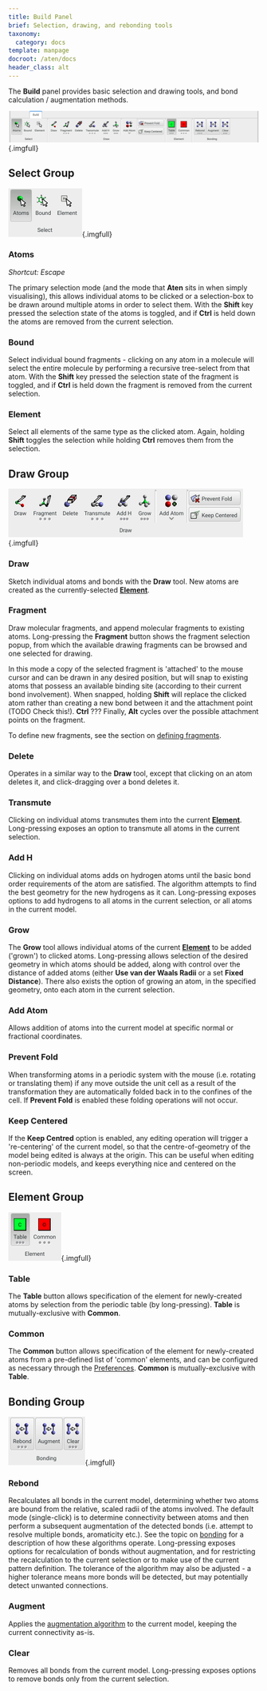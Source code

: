```yaml
---
title: Build Panel
brief: Selection, drawing, and rebonding tools
taxonomy:
  category: docs
template: manpage
docroot: /aten/docs
header_class: alt
---
```


The **Build** panel provides basic selection and drawing tools, and bond calculation / augmentation methods.

![Build Panel](panel.png){.imgfull}

## Select Group <a id="select"></a>

![Select Group](select.png){.imgfull}

### Atoms

_Shortcut: Escape_

The primary selection mode (and the mode that **Aten** sits in when simply visualising), this allows individual atoms to be clicked or a selection-box to be drawn around multiple atoms in order to select them. With the **Shift** key pressed the selection state of the atoms is toggled, and if **Ctrl** is held down the atoms are removed from the current selection.

### Bound

Select individual bound fragments - clicking on any atom in a molecule will select the entire molecule by performing a recursive tree-select from that atom. With the **Shift** key pressed the selection state of the fragment is toggled, and if **Ctrl** is held down the fragment is removed from the current selection.

### Element

Select all elements of the same type as the clicked atom. Again, holding **Shift** toggles the selection while holding **Ctrl** removes them from the selection.

## Draw Group <a id="draw"></a>

![Draw Group](draw.png){.imgfull}

### Draw

Sketch individual atoms and bonds with the **Draw** tool. New atoms are created as the currently-selected [**Element**](/aten/docs/gui/build#element).

### Fragment

Draw molecular fragments, and append molecular fragments to existing atoms. Long-pressing the **Fragment** button shows the fragment selection popup, from which the available drawing fragments can be browsed and one selected for drawing.

In this mode a copy of the selected fragment is 'attached' to the mouse cursor and can be drawn in any desired position, but will snap to existing atoms that possess an available binding site (according to their current bond involvement). When snapped, holding **Shift** will replace the clicked atom rather than creating a new bond between it and the attachment point (TODO Check this!). **Ctrl** ??? Finally, **Alt** cycles over the possible attachment points on the fragment.

To define new fragments, see the section on [defining fragments](/aten/docs/user/fragments).

### Delete

Operates in a similar way to the **Draw** tool, except that clicking on an atom deletes it, and click-dragging over a bond deletes it.

### Transmute

Clicking on individual atoms transmutes them into the current [**Element**](/aten/docs/gui/build#element). Long-pressing exposes an option to transmute all atoms in the current selection.

### Add H

Clicking on individual atoms adds on hydrogen atoms until the basic bond order requirements of the atom are satisfied. The algorithm attempts to find the best geometry for the new hydrogens as it can. Long-pressing exposes options to add hydrogens to all atoms in the current selection, or all atoms in the current model.

### Grow

The **Grow** tool allows individual atoms of the current [**Element**](/aten/docs/gui/build#element) to be added ('grown') to clicked atoms. Long-pressing allows selection of the desired geometry in which atoms should be added, along with control over the distance of added atoms (either **Use van der Waals Radii** or a set **Fixed Distance**). There also exists the option of growing an atom, in the specified geometry, onto each atom in the current selection.

### Add Atom

Allows addition of atoms into the current model at specific normal or fractional coordinates.

### Prevent Fold

When transforming atoms in a periodic system with the mouse (i.e. rotating or translating them) if any move outside the unit cell as a result of the transformation they are automatically folded back in to the confines of the cell. If **Prevent Fold** is enabled these folding operations will not occur.

### Keep Centered

If the **Keep Centred** option is enabled, any editing operation will trigger a 're-centering' of the current model, so that the centre-of-geometry of the model being edited is always at the origin. This can be useful when editing non-periodic models, and keeps everything nice and centered on the screen.

## Element Group <a id="element"></a>

![Element Group](element.png){.imgfull}

### Table

The **Table** button allows specification of the element for newly-created atoms by selection from the periodic table (by long-pressing). **Table** is mutually-exclusive with **Common**.

### Common

The **Common** button allows specification of the element for newly-created atoms from a pre-defined list of 'common' elements, and can be configured as necessary through the [Preferences](/aten/docs/gui/prefs). **Common** is mutually-exclusive with **Table**.

## Bonding Group <a id="bonding"></a>

![Bonding Group](bonding.png){.imgfull}

### Rebond

Recalculates all bonds in the current model, determining whether two atoms are bound from the relative, scaled radii of the atoms involved. The default mode (single-click) is to determine connectivity between atoms and then perform a subsequent augmentation of the detected bonds (i.e. attempt to resolve multiple bonds, aromaticity etc.). See the topic on [bonding](/aten/docs/topics/bonding) for a description of how these algorithms operate. Long-pressing exposes options for recalculation of bonds without augmentation, and for restricting the recalculation to the current selection or to make use of the current pattern definition. The tolerance of the algorithm may also be adjusted - a higher tolerance means more bonds will be detected, but may potentially detect unwanted connections.

### Augment

Applies the [augmentation algorithm](/aten/docs/topics/bonding#augmentation) to the current model, keeping the current connectivity as-is.

### Clear

Removes all bonds from the current model. Long-pressing exposes options to remove bonds only from the current selection.

